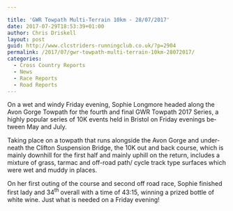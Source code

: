 ```yaml
---

title: 'GWR Towpath Multi-Terrain 10km - 28/07/2017'
date: 2017-07-29T18:53:39+01:00
author: Chris Driskell
layout: post
guid: http://www.clcstriders-runningclub.co.uk/?p=2904
permalink: /2017/07/gwr-towpath-multi-terrain-10km-28072017/
categories:
  - Cross Country Reports
  - News
  - Race Reports
  - Road Reports
---
```

<span lang="EN">On a wet and windy Friday evening, Sophie Longmore headed along the Avon Gorge Towpath for the fourth and final GWR Towpath 2017 Series, a highly popular series of 10K events held in Bristol on Friday evenings between May and July.</span>

<span lang="EN">Taking place on a towpath that runs alongside the Avon Gorge and underneath the Clifton Suspension Bridge, the 10K out and back course, which is mainly downhill for the first half and mainly uphill on the return, includes a mixture of grass, tarmac and off-road path/ cycle track type surfaces which were wet and muddy in places.</span>

<span lang="EN">On her first outing of the course and second off road race, Sophie finished first lady and 34<sup>th </sup>overall with a time of 43:15, winning a prized bottle of white wine. Just what is needed on a Friday evening!</span>